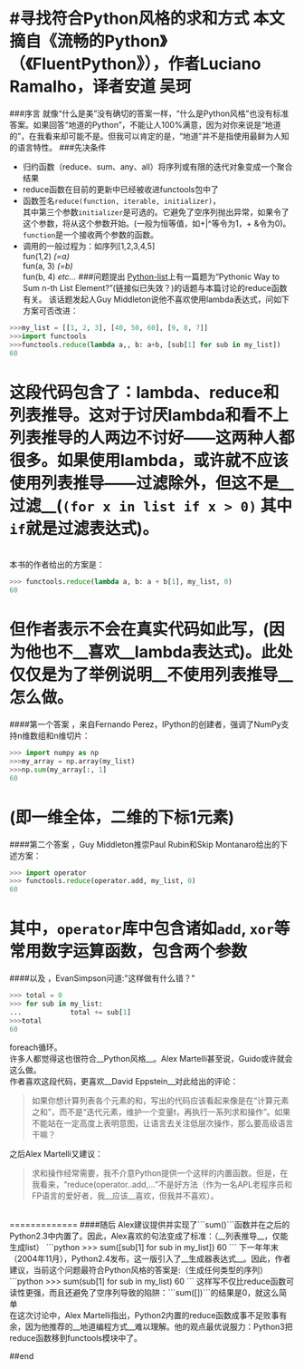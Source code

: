 #寻找符合Python风格的求和方式
__本文摘自《流畅的Python》（《FluentPython》），作者Luciano Ramalho，译者安道 吴珂__
<br/>
=============
###序言
就像“什么是美”没有确切的答案一样，“什么是Python风格”也没有标准答案。如果回答“地道的Python”，不能让人100%满意，因为对你来说是“地道的”，在我看来却可能不是。但我可以肯定的是，“地道”并不是指使用最鲜为人知的语言特性。
###先决条件
+ 归约函数（reduce、sum、any、all）将序列或有限的迭代对象变成一个聚合结果
+ reduce函数在目前的更新中已经被收进functools包中了
+ 函数签名```reduce(function, iterable, initializer)```，<br/>其中第三个参数```initializer```是可选的。它避免了空序列抛出异常，如果令了这个参数，将从这个参数开始。(一般为恒等值，如+|^等令为1，+ &令为0)。<br/>```function```是一个接收两个参数的函数。
+ 调用的一般过程为：如序列[1,2,3,4,5]<br/>fun(1,2) _(=a)_<br/>fun(a, 3) _(=b)_<br/>fun(b, 4) _etc..._
###问题提出
[Python-list](https://mail.python.org/mailman/listinfo/python-list)上有一篇题为“Pythonic Way to Sum n-th List Element?”(链接似已失效？)的话题与本篇讨论的reduce函数有关。
该话题发起人Guy Middleton说他不喜欢使用lambda表达式，问如下方案可否改进：
```python
>>>my_list = [[1, 2, 3], [40, 50, 60], [9, 8, 7]]
>>>import functools
>>>functools.reduce(lambda a,, b: a+b, [sub[1] for sub in my_list])
60
```

这段代码包含了：lambda、reduce和列表推导。这对于讨厌lambda和看不上列表推导的人两边不讨好——这两种人都很多。如果使用lambda，或许就不应该使用列表推导——过滤除外，但这不是__过滤__(```(for x in list if x > 0)``` 其中```if```就是过滤表达式)。
<br/>
=============
<br/>本书的作者给出的方案是：
```python
>>> functools.reduce(lambda a, b: a + b[1], my_list, 0)
60
```
但作者表示不会在真实代码如此写，(因为他也不__喜欢__lambda表达式)。此处仅仅是为了举例说明__不使用列表推导__怎么做。
<br/>
=============
####第一个答案
，来自Fernando Perez，IPython的创建者，强调了NumPy支持n维数组和n维切片：
```python
>>> import numpy as np
>>>my_array = np.array(my_list)
>>>np.sum(my_array[:, 1]
60
```
(即一维全体，二维的下标1元素)
<br/>
=============
####第二个答案
，Guy Middleton推崇Paul Rubin和Skip Montanaro给出的下述方案：
```python
>>> import operator
>>> functools.reduce(operator.add, my_list, 0)
60
```
其中，```operator```库中包含诸如```add```, ```xor```等常用数字运算函数，包含两个参数
<br/>
=============
####以及
，EvanSimpson问道:"这样做有什么错？"
```python
>>> total = 0
>>> for sub in my_list:
...            total += sub[1]
>>>total
60
```
foreach循环。<br/>许多人都觉得这也很符合__Python风格__。Alex Martelli甚至说，Guido或许就会这么做。<br/>作者喜欢这段代码，更喜欢__David Eppstein__对此给出的评论：
>如果你想计算列表各个元素的和，写出的代码应该看起来像是在“计算元素之和”，而不是“迭代元素，维护一个变量t，再执行一系列求和操作”。如果不能站在一定高度上表明意图，让语言去关注低层次操作，那么要高级语言干嘛？

之后Alex Martelli又建议：
> 求和操作经常需要，我不介意Python提供一个这样的内置函数。但是，在我看来，“reduce(operator..add,...”不是好方法（作为一名APL老程序员和FP语言的爱好者，我__应该__喜欢，但我并不喜欢）。

<br/>
=============
####随后
Alex建议提供并实现了```sum()```函数并在之后的Python2.3中内置了。因此，Alex喜欢的句法变成了标准：（__列表推导__，仅能生成list）
```python
>>> sum([sub[1] for sub in my_list])
60
```
下一年年末（2004年11月），Python2.4发布，这一版引入了__生成器表达式__。因此，作者建议，当前这个问题最符合Python风格的答案是:（生成任何类型的序列）
```python
>>> sum(sub[1] for sub in my_list)
60
```
这样写不仅比reduce函数可读性更强，而且还避免了空序列导致的陷阱：```sum([])```的结果是0，就这么简单<br/>在这次讨论中，Alex Martelli指出，Python2内置的reduce函数成事不足败事有余，因为他推荐的__地道编程方式__难以理解。他的观点最优说服力：Python3把reduce函数移到functools模块中了。

##end